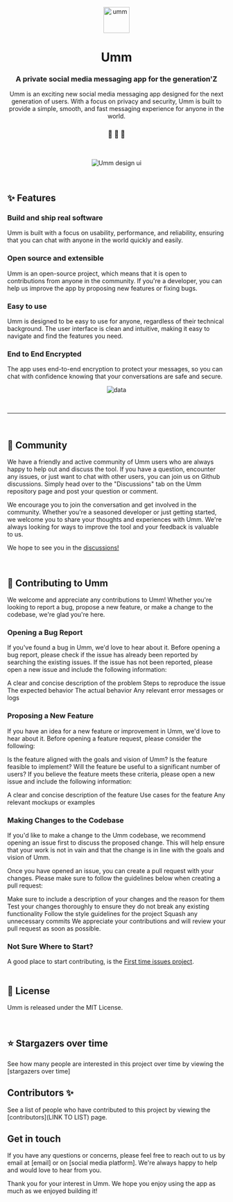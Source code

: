 <p align="center">
  <a href="https://www.instagram.com/ummdotco">
    <img alt="umm" src="https://raw.githubusercontent.com/ummdotco/graphics/main/logos/biglogo.png" width="60" />
  </a>
</p>
<h1 align="center">
  Umm
</h1>

<h3 align="center">
  A private social media messaging app for the generation'Z
</h3>
<p align="center">
  Umm is an exciting new social media messaging app designed for the next generation of users. With a focus on privacy and security, Umm is built to provide a simple, smooth, and fast messaging experience for anyone in the world.
</p>

<h3 align="center">
 🤖 🎨 🚀
</h3>
<br>

<p align="center">
  <img alt="Umm design ui" src="https://raw.githubusercontent.com/ummdotco/graphics/main/logos/cover.png">
</p>

<br />

## ✨ Features

### Build and ship real software 
Umm is built with a focus on usability, performance, and reliability, ensuring that you can chat with anyone in the world quickly and easily.
<br />

### Open source and extensible
Umm is an open-source project, which means that it is open to contributions from anyone in the community. If you're a developer, you can help us improve the app by proposing new features or fixing bugs.
<br />
### Easy to use
Umm is designed to be easy to use for anyone, regardless of their technical background. The user interface is clean and intuitive, making it easy to navigate and find the features you need.
<br />

### End to End Encrypted

The app uses end-to-end encryption to protect your messages, so you can chat with confidence knowing that your conversations are safe and secure.

<p align="center">
  <img alt="data" src="#">
</p>
<br />

---

<br />

## 💬 Community

We have a friendly and active community of Umm users who are always happy to help out and discuss the tool. If you have a question, encounter any issues, or just want to chat with other users, you can join us on Github discussions. Simply head over to the "Discussions" tab on the Umm repository page and post your question or comment.

We encourage you to join the conversation and get involved in the community. Whether you're a seasoned developer or just getting started, we welcome you to share your thoughts and experiences with Umm. We're always looking for ways to improve the tool and your feedback is valuable to us.

We hope to see you in the [discussions!](https://github.com/ummdotco/Website/discussions)

<br />



## 🙌 Contributing to Umm

We welcome and appreciate any contributions to Umm! Whether you're looking to report a bug, propose a new feature, or make a change to the codebase, we're glad you're here.

### Opening a Bug Report
If you've found a bug in Umm, we'd love to hear about it. Before opening a bug report, please check if the issue has already been reported by searching the existing issues. If the issue has not been reported, please open a new issue and include the following information:

A clear and concise description of the problem
Steps to reproduce the issue
The expected behavior
The actual behavior
Any relevant error messages or logs
### Proposing a New Feature
If you have an idea for a new feature or improvement in Umm, we'd love to hear about it. Before opening a feature request, please consider the following:

Is the feature aligned with the goals and vision of Umm?
Is the feature feasible to implement?
Will the feature be useful to a significant number of users?
If you believe the feature meets these criteria, please open a new issue and include the following information:

A clear and concise description of the feature
Use cases for the feature
Any relevant mockups or examples
### Making Changes to the Codebase
If you'd like to make a change to the Umm codebase, we recommend opening an issue first to discuss the proposed change. This will help ensure that your work is not in vain and that the change is in line with the goals and vision of Umm.

Once you have opened an issue, you can create a pull request with your changes. Please make sure to follow the guidelines below when creating a pull request:

Make sure to include a description of your changes and the reason for them
Test your changes thoroughly to ensure they do not break any existing functionality
Follow the style guidelines for the project
Squash any unnecessary commits
We appreciate your contributions and will review your pull request as soon as possible.

### Not Sure Where to Start?
A good place to start contributing, is the [First time issues project](https://github.com/orgs/ummdotco/projects/1).
<br /><br />


## 📝 License

Umm is released under the MIT License.

<br />

## ⭐ Stargazers over time

See how many people are interested in this project over time by viewing the [stargazers over time]
<br />
## Contributors ✨

See a list of people who have contributed to this project by viewing the [contributors](LINK TO LIST) page.

## Get in touch
If you have any questions or concerns, please feel free to reach out to us by email at [email] or on [social media platform]. We're always happy to help and would love to hear from you.

Thank you for your interest in Umm. We hope you enjoy using the app as much as we enjoyed building it!


